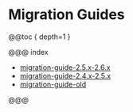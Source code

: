 # Migration Guides

@@toc { depth=1 }

@@@ index

* [migration-guide-2.5.x-2.6.x](migration-guide-2.5.x-2.6.x.md)
* [migration-guide-2.4.x-2.5.x](migration-guide-2.4.x-2.5.x.md)
* [migration-guide-old](migration-guide-old.md)

@@@

